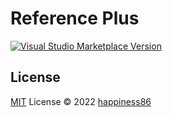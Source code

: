# Reference Plus

<a href="https://marketplace.visualstudio.com/items?itemName=happiness86.vscode.reference-plus" target="__blank"><img src="https://img.shields.io/visual-studio-marketplace/v/antfu.ext-name.svg?color=eee&amp;label=VS%20Code%20Marketplace&logo=visual-studio-code" alt="Visual Studio Marketplace Version" /></a>

## License

[MIT](./LICENSE) License © 2022 [happiness86](https://github.com/happiness86)
